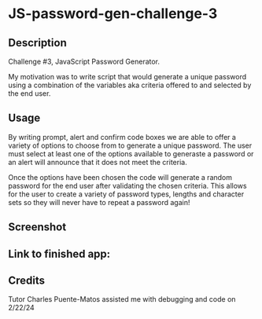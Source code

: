 # JS-password-gen-challenge-3

## Description
Challenge #3, JavaScript Password Generator. 

My motivation was to write script that would generate a unique password using a combination of the variables aka criteria offered to and selected by the end user. 

## Usage
By writing prompt, alert and confirm code boxes we are able to offer a variety of options to choose from to generate a unique password. The user must select at least one of the options available to generaste a password or an alert will announce that it does not meet the criteria. 

Once the options have been chosen the code will generate a random password for the end user after validating the chosen criteria. This allows for the user to create a variety of password types, lengths and character sets so they will never have to repeat a password again! 

## Screenshot

## Link to finished app:

## Credits

Tutor Charles Puente-Matos assisted me with debugging and code on 2/22/24 